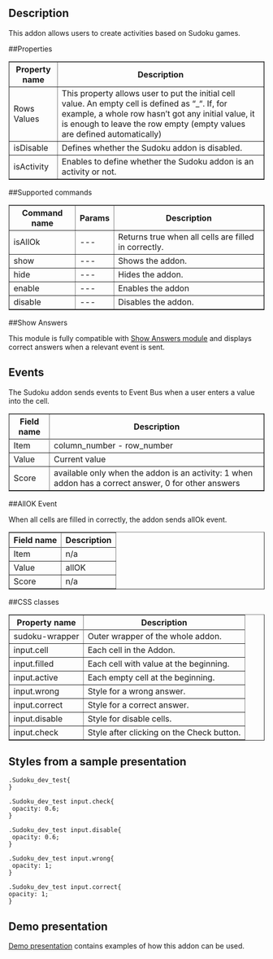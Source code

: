 ## Description

This addon allows users to create activities based on Sudoku games.

##Properties

<table border='1'>
<tbody>
    <tr>
        <th>Property name</th>
        <th>Description</th>
    </tr>
    <tr>
        <td>Rows Values</td>
        <td>This property allows user to put the initial cell value. An empty cell is defined as “_“. If, for example, a whole row hasn’t got any initial value, it is enough to leave the row empty (empty values are defined automatically)</td>
    </tr>
        <td>isDisable</td>
        <td>Defines whether the Sudoku addon is disabled.</td>
    </tr>
<tr>
        <td>isActivity</td>
        <td>Enables to define whether the Sudoku addon is an activity or not.</td>
    </tr>
</tbody>
</table>

##Supported commands

<table border='1'>
<tbody>
    <tr>
        <th>Command name</th>
        <th>Params</th>
        <th>Description</th>
    </tr>
    <tr>
        <td>isAllOk</td>
        <td>---</td>
        <td>Returns true when all cells are filled in correctly.</td>
    </tr>
<tr>
        <td>show</td>
        <td>---</td>
        <td>Shows the addon.</td>
    </tr>
<tr>
        <td>hide</td>
        <td>---</td>
        <td>Hides the addon.</td>
</tr>
<tr>
        <td>enable</td>
        <td>---</td>
        <td>Enables the addon</td>
    </tr>
    <tr>
        <td>disable</td>
        <td>---</td>
        <td>Disables the addon.</td>
    </tr>
</tbody>
</table>

##Show Answers

This module is fully compatible with [Show Answers module](/doc/page/Show-Answers "Show Answers module") and displays correct answers when a relevant event is sent.

## Events
The Sudoku addon sends events to Event Bus when a user enters a value into the cell.

<table border='1'>
<tbody>
    <tr>
        <th>Field name</th>
        <th>Description</th>
    </tr>
    <tr>
        <tr>
            <td>Item</td>
            <td>column_number - row_number</td>
        </tr>
        <tr>
            <td>Value</td>
            <td>Current value</td>
        </tr>
        <tr>
            <td>Score</td>
            <td>available only when the addon is an activity: 1 when addon has a correct answer, 0 for other answers</td>
        </tr>
    </tr>
</tbody>
</table>

##AllOK Event

When all cells are filled in correctly, the addon sends allOk event.

<table border='1'>
<tbody>
    <tr>
        <th>Field name</th>
        <th>Description</th>
    </tr>
    <tr>
        <tr>
            <td>Item</td>
            <td>n/a</td>
        </tr>
        <tr>
            <td>Value</td>
            <td>allOK</td>
        </tr>
        <tr>
            <td>Score</td>
            <td>n/a</td>
        </tr>
    </tr>
</tbody>
</table>

##CSS classes

<table border='1'>
<tbody>
    <tr>
        <th>Property name</th>
        <th>Description</th>
    </tr>
    <tr>
        <tr>
            <td>sudoku-wrapper</td>
            <td>Outer wrapper of the whole addon.</td>
        </tr>
        <tr>
            <td>input.cell</td>
            <td>Each cell in the Addon.</td>
        </tr>
        <tr>
            <td>input.filled</td>
            <td>Each cell with value at the beginning.</td>
        </tr>
        <tr>
            <td>input.active</td>
            <td>Each empty cell at the beginning.</td>
        </tr>
        <tr>
            <td>input.wrong</td>
            <td>Style for a wrong answer.</td>
        </tr>
        <tr>
            <td>input.correct</td>
            <td>Style for a correct answer.</td>
        </tr>
        <tr>
            <td>input.disable</td>
            <td>Style for disable cells.</td>
        </tr>
        <tr>
            <td>input.check</td>
            <td>Style after clicking on the Check button.</td>
        </tr>
    </tr>
</tbody>
</table>

## Styles from a sample presentation

    .Sudoku_dev_test{
    }

    .Sudoku_dev_test input.check{
     opacity: 0.6;
    }

    .Sudoku_dev_test input.disable{
     opacity: 0.6;
    }

    .Sudoku_dev_test input.wrong{
     opacity: 1;
    }

    .Sudoku_dev_test input.correct{
    opacity: 1;
    }



## Demo presentation
[Demo presentation](/embed/5125260253855744 "Demo presentation") contains examples of how this addon can be used.  

                                                          